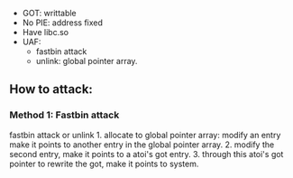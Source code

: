 * GOT: writtable
* No PIE: address fixed
* Have libc.so
* UAF: 
	* fastbin attack
	* unlink: global pointer array.

## How to attack:
### Method 1: Fastbin attack
fastbin attack or unlink 
	1. allocate to global pointer array: modify an entry make it points to another entry in the global pointer array.
	2. modify the second entry, make it points to a atoi's got entry.
	3. through this atoi's got pointer to rewrite the got, make it points to system.
